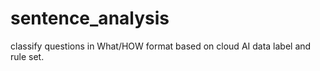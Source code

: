 # sentence_analysis

classify questions in What/HOW format based on cloud AI data label and rule set.
